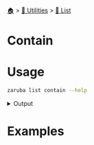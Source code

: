 <!--startTocHeader-->
[🏠](../../README.md) > [🔧 Utilities](../README.md) > [🧺 List](README.md)
# Contain
<!--endTocHeader-->

# Usage

<!--startCode-->
```bash
zaruba list contain --help
```
 
<details>
<summary>Output</summary>
 
```````
Find out whether jsonList contains string or not

Usage:
  zaruba list contain <jsonList> <strElement> [flags]

Flags:
  -h, --help   help for contain
```````
</details>
<!--endCode-->

# Examples


<!--startTocSubTopic-->
<!--endTocSubTopic-->